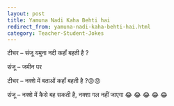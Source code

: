 ```yaml
---
layout: post
title: Yamuna Nadi Kaha Behti hai
redirect_from: yamuna-nadi-kaha-behti-hai.html
category: Teacher-Student-Jokes
---
```

टीचर – संजू यमुना नदी कहॉं बहती है ?<br/>

संजू – जमीन पर<br/>

टीचर – नक्शे में बताओं कहॉं बहती है ?😡😡<br/>

संजू – नक्शे में कैसे बह सकती है, नक्शा गल नहीं जाएगा 😂 😂 😂 😂 😂